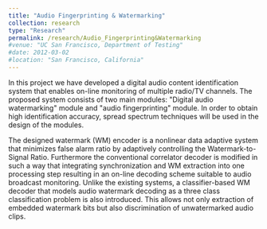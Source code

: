 ```yaml
---
title: "Audio Fingerprinting & Watermarking"
collection: research
type: "Research"
permalink: /research/Audio_Fingerprinting&Watermarking
#venue: "UC San Francisco, Department of Testing"
#date: 2012-03-02
#location: "San Francisco, California"
---
```


In this project we have developed a digital audio content identification system that enables on-line monitoring
of multiple radio/TV channels. The proposed system consists of two main modules: "Digital audio watermarking" module
and "audio fingerprinting" module. In order to obtain high identification accuracy, spread spectrum techniques
will be used in the design of the modules.
 

The designed watermark (WM) encoder is a nonlinear data adaptive system that minimizes false alarm ratio by
adaptively controlling the Watermark-to-Signal Ratio. Furthermore the conventional correlator decoder is modified
in such a way that integrating synchronization and WM extraction into one processing step resulting in an on-line
decoding scheme suitable to audio broadcast monitoring. Unlike the existing systems, a classifier-based WM decoder
that models audio watermark decoding as a three class classification problem is also introduced. This allows not
only extraction of embedded watermark bits but also discrimination of unwatermarked audio clips.
